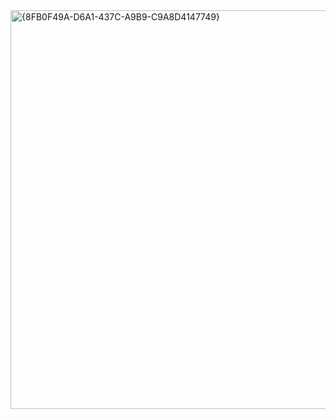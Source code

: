 <img width="988" height="638" alt="{8FB0F49A-D6A1-437C-A9B9-C9A8D4147749}" src="https://github.com/user-attachments/assets/efcffd24-3823-4ed9-917f-5606a9c8ed95" />
